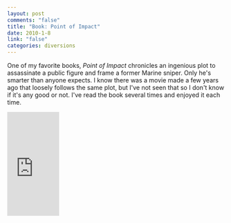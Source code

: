 ```yaml
--- 
layout: post
comments: "false"
title: "Book: Point of Impact"
date: 2010-1-8
link: "false"
categories: diversions
---
```

One of my favorite books, <em>Point of Impact</em> chronicles an ingenious plot to assassinate a public figure and frame a former Marine sniper. Only he's smarter than anyone expects. I know there was a movie made a few years ago that loosely follows the same plot, but I've not seen that so I don't know if it's any good or not. I've read the book several times and enjoyed it each time.

<iframe src="http://rcm.amazon.com/e/cm?lt1=_blank&bc1=000000&IS2=1&bg1=FFFFFF&fc1=000000&lc1=0000FF&t=zanshinnet&o=1&p=8&l=as1&m=amazon&f=ifr&md=10FE9736YVPPT7A0FBG2&asins=B001I952YG" style="width:120px;height:240px;" scrolling="no" marginwidth="0" marginheight="0" frameborder="0"></iframe>
